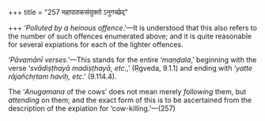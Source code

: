+++
title = "257 महापातकसंयुक्तो ऽनुगच्छेद्"

+++
‘*Polluted by a heinous offence*.’—It is understood that this also
refers to the number of such offences enumerated above; and it is quite
reasonable for several expiations for each of the lighter offences.

‘*Pāvamānī verses*.’—This stands for the entire ‘*maṇḍala*,’ beginning
with the verse ‘*svādiṣṭhayā madiṣṭhayā, etc*.,’ (Ṛgveda, 9.1.1) and
ending with ‘*yatte rājañchṛtam haviḥ, etc*.’ (9.114.4).

The ‘*Anugamana* of the cows’ does not mean merely *following* them, but
*attending* on them; and the exact form of this is to be ascertained
from the description of the expiation for ‘cow-killing.’—(257)


